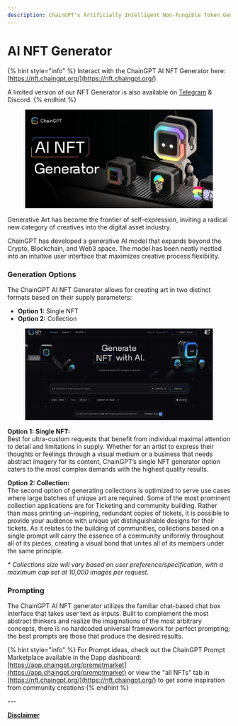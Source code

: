 ```yaml
---
description: ChainGPT's Artificially Intelligent Non-Fungible Token Generator
---
```


# AI NFT Generator

{% hint style="info" %}
Interact with the ChainGPT AI NFT Generator here: [https://nft.chaingpt.org/](https://nft.chaingpt.org/)

A limited version of our NFT Generator is also available on [Telegram](https://t.me/chaingptai\_bot) & Discord.
{% endhint %}

<figure><img src="../../.gitbook/assets/photo_2023-08-17_18-52-19.jpg" alt=""><figcaption></figcaption></figure>

Generative Art has become the frontier of self-expression, inviting a radical new category of creatives into the digital asset industry.&#x20;

ChainGPT has developed a generative AI model that expands beyond the Crypto, Blockchain, and Web3 space. The model has been neatly nestled into an intuitive user interface that maximizes creative process flexibility.&#x20;

### Generation Options

The ChainGPT AI NFT Generator allows for creating art in two distinct formats based on their supply parameters:

* **Option 1:** Single NFT
* **Option 2:** Collection

<figure><img src="../../.gitbook/assets/image (3).png" alt=""><figcaption></figcaption></figure>

**Option 1: Single NFT:** \
Best for ultra-custom requests that benefit from individual maximal attention to detail and limitations in supply. Whether for an artist to express their thoughts or feelings through a visual medium or a business that needs abstract imagery for its content, ChainGPT’s single NFT generator option caters to the most complex demands with the highest quality results.

**Option 2: Collection:**\
The second option of generating collections is optimized to serve use cases where large batches of unique art are required. Some of the most prominent collection applications are for Ticketing and community building. Rather than mass printing un-inspiring, redundant copies of tickets, it is possible to provide your audience with unique yet distinguishable designs for their tickets. As it relates to the building of communities, collections based on a single prompt will carry the essence of a community uniformly throughout all of its pieces, creating a visual bond that unites all of its members under the same principle.

_\* Collections size will vary based on user preference/specification, with a maximum cap set at 10,000 images per request._

### Prompting

The ChainGPT AI NFT generator utilizes the familiar chat-based chat box interface that takes user text as inputs. Built to complement the most abstract thinkers and realize the imaginations of the most arbitrary concepts, there is no hardcoded universal framework for perfect prompting; the best prompts are those that produce the desired results.

{% hint style="info" %}
For Prompt ideas, check out the ChainGPT Prompt Marketplace available in the Dapp dashboard: [https://app.chaingpt.org/promptmarket](https://app.chaingpt.org/promptmarket) or view the "all NFTs" tab in [https://nft.chaingpt.org/](https://nft.chaingpt.org/) to get some inspiration from community creations
{% endhint %}

\---

[**Disclaimer**](../../misc/legal-docs/disclaimer.md)
